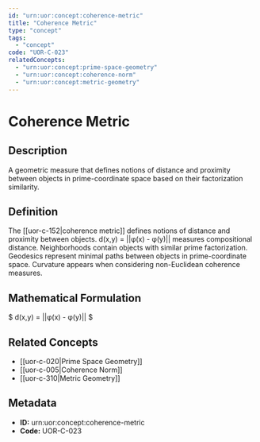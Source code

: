 ```yaml
---
id: "urn:uor:concept:coherence-metric"
title: "Coherence Metric"
type: "concept"
tags:
  - "concept"
code: "UOR-C-023"
relatedConcepts:
  - "urn:uor:concept:prime-space-geometry"
  - "urn:uor:concept:coherence-norm"
  - "urn:uor:concept:metric-geometry"
---
```


# Coherence Metric

## Description

A geometric measure that defines notions of distance and proximity between objects in prime-coordinate space based on their factorization similarity.

## Definition

The [[uor-c-152|coherence metric]] defines notions of distance and proximity between objects. d(x,y) = ||φ(x) - φ(y)|| measures compositional distance. Neighborhoods contain objects with similar prime factorization. Geodesics represent minimal paths between objects in prime-coordinate space. Curvature appears when considering non-Euclidean coherence measures.

## Mathematical Formulation

$
d(x,y) = ||φ(x) - φ(y)||
$

## Related Concepts

- [[uor-c-020|Prime Space Geometry]]
- [[uor-c-005|Coherence Norm]]
- [[uor-c-310|Metric Geometry]]

## Metadata

- **ID:** urn:uor:concept:coherence-metric
- **Code:** UOR-C-023
